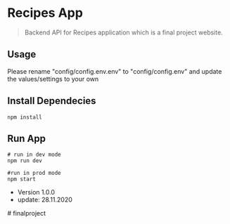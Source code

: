 # Recipes App
>Backend API for Recipes application which is a final project website. 

## Usage
Please rename "config/config.env.env" to "config/config.env" and update the values/settings to your own

## Install Dependecies
```
npm install
```
## Run App
```
# run in dev mode
npm run dev

#run in prod mode
npm start
```
- Version 1.0.0
- update: 28.11.2020

#   f i n a l p r o j e c t  
 